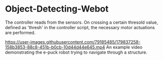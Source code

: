# Object-Detecting-Webot

The controller reads from the sensors. On crossing a certain thresold value, defined as 'thresh' in the controller script, the necessary motor actuations are performed.

https://user-images.githubusercontent.com/79185485/179837258-158b3853-88c8-451b-b0cb-10d44d44e645.mp4
An example video demonstrating the e-puck robot trying to navigate through a structure.
